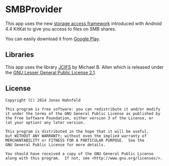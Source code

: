 SMBProvider
===========
This app uses the new [storage access framework](http://developer.android.com/about/versions/kitkat.html#44-storage-access) introduced with Android 4.4 KitKat to give you access to files on SMB shares.

You can easily download it from [Google Play](https://play.google.com/store/apps/details?id=de.hahnjo.android.smbprovider).

Libraries
---------
This app uses the library [JCIFS](http://jcifs.samba.org/) by Michael B. Allen which is released under the [GNU Lesser General Public License 2.1](http://www.gnu.org/licenses/lgpl-2.1.txt).

License
-------

    Copyright (C) 2014 Jonas Hahnfeld

    This program is free software: you can redistribute it and/or modify
    it under the terms of the GNU General Public License as published by
    the Free Software Foundation, either version 3 of the License, or
    (at your option) any later version.

    This program is distributed in the hope that it will be useful,
    but WITHOUT ANY WARRANTY; without even the implied warranty of
    MERCHANTABILITY or FITNESS FOR A PARTICULAR PURPOSE.  See the
    GNU General Public License for more details.

    You should have received a copy of the GNU General Public License
    along with this program.  If not, see <http://www.gnu.org/licenses/>.
